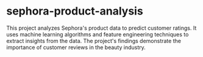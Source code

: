 # sephora-product-analysis
This project analyzes Sephora's product data to predict customer ratings. It uses machine learning algorithms and feature engineering techniques to extract insights from the data. The project's findings demonstrate the importance of customer reviews in the beauty industry.
